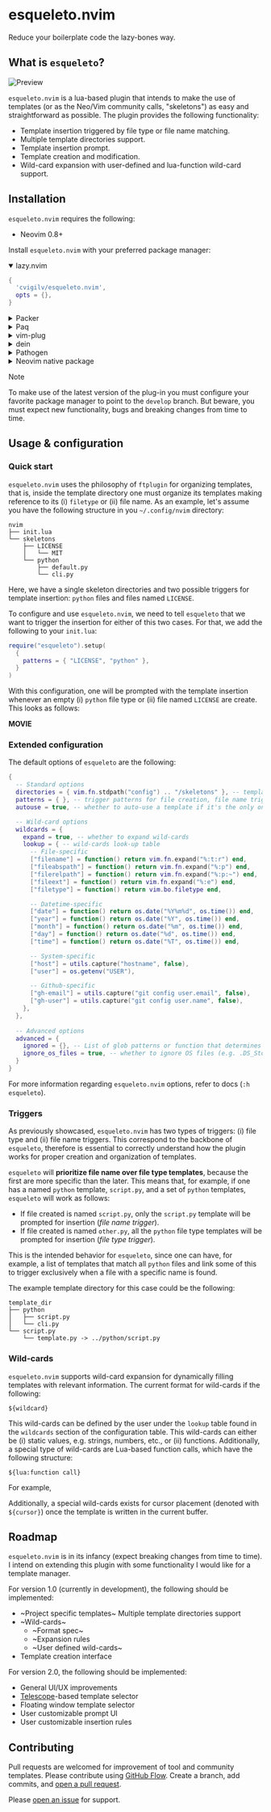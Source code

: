 # esqueleto.nvim

Reduce your boilerplate code the lazy-bones way.

## What is `esqueleto`?

![Preview](https://i.imgur.com/MBMkSF7.gif)

`esqueleto.nvim` is a lua-based plugin that intends to make the use of templates
(or as the Neo/Vim community calls, "skeletons") as easy and straightforward as possible.
The plugin provides the following functionality:

- Template insertion triggered by file type or file name matching.
- Multiple template directories support.
- Template insertion prompt.
- Template creation and modification.
- Wild-card expansion with user-defined and lua-function wild-card support.

## Installation
`esqueleto.nvim` requires the following:

- Neovim 0.8+

Install `esqueleto.nvim` with your preferred package manager:

<details open>
  <summary>lazy.nvim</summary>

```lua
{
  'cvigilv/esqueleto.nvim',
  opts = {},
}
```

</details>

<details>
  <summary>Packer</summary>

```lua
require("packer").startup(function()
  use({
    "cvigilv/esqueleto.nvim",
    config = function()
      require("esqueleto").setup()
    end,
  })
end)
```

</details>

<details>
  <summary>Paq</summary>

```lua
require("paq")({
  { "cvigilv/esqueleto.nvim" },
})
```

</details>

<details>
  <summary>vim-plug</summary>

```vim
Plug 'cvigilv/esqueleto.nvim'
```

</details>

<details>
  <summary>dein</summary>

```vim
call dein#add('cvigilv/esqueleto.nvim')
```

</details>

<details>
  <summary>Pathogen</summary>

```sh
git clone --depth=1 https://github.com/cvigilv/esqueleto.nvim.git ~/.vim/bundle/
```

</details>

<details>
  <summary>Neovim native package</summary>

```sh
git clone --depth=1 https://github.com/cvigilv/esqueleto.nvim.git \
  "${XDG_DATA_HOME:-$HOME/.local/share}"/nvim/site/pack/esqueleto/start/esqueleto.nvim
```

</details>

> [!NOTE]
> To make use of the latest version of the plug-in you must configure your favorite package
> manager to point to the `develop` branch. But beware, you must expect new functionality, bugs
> and breaking changes from time to time.


## Usage & configuration
### Quick start
`esqueleto.nvim` uses the philosophy of `ftplugin` for organizing templates, that is, inside
the template directory one must organize its templates making reference to its (i) `filetype`
or (ii) file name. As an example, let's assume you have the following structure in you
`~/.config/nvim` directory:
```
nvim
├── init.lua
└── skeletons
    ├── LICENSE
    │   └── MIT
    └── python
        ├── default.py
        └── cli.py
```
Here, we have a single skeleton directories and two possible triggers for template insertion:
`python` files and files named `LICENSE`.

To configure and use `esqueleto.nvim`, we need to tell `esqueleto` that we want to trigger
the insertion for either of this two cases. For that, we add the following to your `init.lua`:
```lua
require("esqueleto").setup(
  {
    patterns = { "LICENSE", "python" },
  }
)
```
With this configuration, one will be prompted with the template insertion whenever an empty
(i) `python` file type or (ii) file named `LICENSE` are create. This looks as follows:

**MOVIE**

### Extended configuration
The default options of `esqueleto` are the following:
~~~lua
{
  -- Standard options
  directories = { vim.fn.stdpath("config") .. "/skeletons" }, -- template directories
  patterns = { }, -- trigger patterns for file creation, file name trigger has priority
  autouse = true, -- whether to auto-use a template if it's the only one for a pattern

  -- Wild-card options
  wildcards = {  
    expand = true, -- whether to expand wild-cards
    lookup = { -- wild-cards look-up table
      -- File-specific
      ["filename"] = function() return vim.fn.expand("%:t:r") end,
      ["fileabspath"] = function() return vim.fn.expand("%:p") end,
      ["filerelpath"] = function() return vim.fn.expand("%:p:~") end,
      ["fileext"] = function() return vim.fn.expand("%:e") end,
      ["filetype"] = function() return vim.bo.filetype end,

      -- Datetime-specific
      ["date"] = function() return os.date("%Y%m%d", os.time()) end,
      ["year"] = function() return os.date("%Y", os.time()) end,
      ["month"] = function() return os.date("%m", os.time()) end,
      ["day"] = function() return os.date("%d", os.time()) end,
      ["time"] = function() return os.date("%T", os.time()) end,

      -- System-specific
      ["host"] = utils.capture("hostname", false),
      ["user"] = os.getenv("USER"),

      -- Github-specific
      ["gh-email"] = utils.capture("git config user.email", false),
      ["gh-user"] = utils.capture("git config user.name", false),
    },
  },
  
  -- Advanced options
  advanced = {
    ignored = {}, -- List of glob patterns or function that determines if a file is ignored
    ignore_os_files = true, -- whether to ignore OS files (e.g. .DS_Store)
  }
}
~~~
For more information regarding `esqueleto.nvim` options, refer to docs (`:h esqueleto`).

### Triggers
As previously showcased, `esqueleto.nvim` has two types of triggers: (i) file type and (ii) 
file name triggers. This correspond to the backbone of `esqueleto`, therefore is essential to
correctly understand how the plugin works for proper creation and organization of templates.

`esqueleto` will **prioritize file name over file type templates**, because the first are more
specific than the later. This means that, for example, if one has a named `python` template, 
`script.py`, and a set of `python` templates, `esqueleto` will work as follows:

- If file created is named `script.py`, only the `script.py` template will be prompted for
  insertion (*file name trigger*).
- If file created is named `other.py`, all the `python` file type templates will be prompted
  for insertion (*file type trigger*).

This is the intended behavior for `esqueleto`, since one can have, for example, a list of
templates that match all `python` files and link some of this to trigger exclusively when a
file with a specific name is found. 

The example template directory for this case could be the following: 
```
template_dir
├── python
│   ├── script.py
│   └── cli.py
└── script.py
    └── template.py -> ../python/script.py
```

### Wild-cards
`esqueleto.nvim` supports wild-card expansion for dynamically filling templates with relevant
information. The current format for wild-cards if the following:
```
${wildcard}
```
This wild-cards can be defined by the user under the `lookup` table found in the `wildcards`
section of the configuration table. This wild-cards can either be (i) static values, e.g.
strings, numbers, etc., or (ii) functions. Additionally, a special type of wild-cards are 
Lua-based function calls, which have the following structure:
```
${lua:function call}
```
For example, 

Additionally, a special wild-cards exists for cursor placement (denoted with `${cursor}`) once
the template is written in the current buffer.

## Roadmap

`esqueleto.nvim` is in its infancy (expect breaking changes from time to time).
I intend on extending this plugin with some functionality I would like for a template
manager.

For version 1.0 (currently in development), the following should be implemented:
- ~Project specific templates~ Multiple template directories support
- ~Wild-cards~
  - ~Format spec~
  - ~Expansion rules
  - ~User defined wild-cards~
- Template creation interface

For version 2.0, the following should be implemented:
- General UI/UX improvements
- [Telescope](https://github.com/nvim-telescope/telescope.nvim)-based template selector
- Floating window template selector
- User customizable prompt UI
- User customizable insertion rules

## Contributing

Pull requests are welcomed for improvement of tool and community templates.
Please contribute using [GitHub Flow](https://guides.github.com/introduction/flow/).
Create a branch, add commits, and
[open a pull request](https://github.com/cvigilv/esqueleto.nvim/compare/).

Please [open an issue](https://github.com/cvigilv/esqueleto.nvim/issues/new) for
support.

